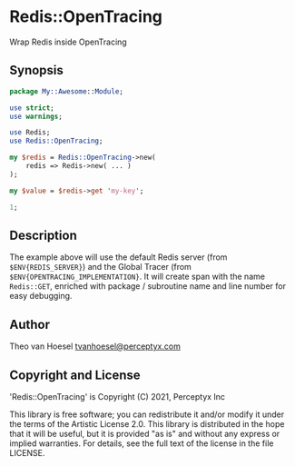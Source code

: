 # Redis::OpenTracing

Wrap Redis inside OpenTracing

## Synopsis

```perl
package My::Awesome::Module;

use strict;
use warnings;

use Redis;
use Redis::OpenTracing;

my $redis = Redis::OpenTracing->new(
    redis => Redis->new( ... )
);

my $value = $redis->get 'my-key';

1;
```

## Description

The example above will use the default Redis server (from `$ENV{REDIS_SERVER}`) and the Global Tracer (from `$ENV{OPENTRACING_IMPLEMENTATION}`.
It will create span with the name `Redis::GET`, enriched with package / subroutine name and line number for easy debugging.

## Author

Theo van Hoesel <tvanhoesel@perceptyx.com>

## Copyright and License

'Redis::OpenTracing' is Copyright (C) 2021, Perceptyx Inc

This library is free software; you can redistribute it and/or modify it under the terms of the Artistic License 2.0.
This library is distributed in the hope that it will be useful, but it is provided "as is" and without any express or implied warranties.
For details, see the full text of the license in the file LICENSE.
